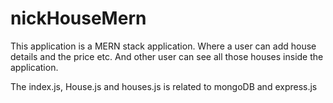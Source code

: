 # nickHouseMern
This application is a MERN stack application. Where a user can add house details and the price etc. And other user can see all those houses inside the application.

The index.js, House.js and houses.js is related to mongoDB and express.js
